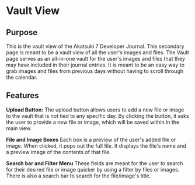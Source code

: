 # Vault View

## Purpose
This is the vault view of the Akatsuki 7 Developer Journal. This secondary page is meant to be a vault view of all the user's images and files. The Vault page serves as an all-in-one vault for the user's images and files that they may have included in their journal entries. It is meant to be an easy way to grab images and files from previous days without having to scroll through the calendar. 

## Features
**Upload Button:** 
The upload button allows users to add a new file or image to the vault that is not tied to any specific day. By clicking the button, it asks the user to provide a new file or image, which will be saved within in the main view.

**File and Image Boxes**
Each box is a preview of the user's added file or image. When clicked, it pops out the full file. It displays the file's name and a preview image of the contents of that file.

**Search bar and Filter Menu**
These fields are meant for the user to search for their desired file or image quicker by using a filter by files or images. There is also a search bar to search for the file/image's title.
